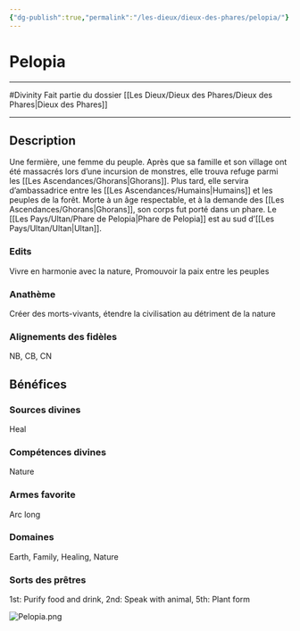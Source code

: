 ```yaml
---
{"dg-publish":true,"permalink":"/les-dieux/dieux-des-phares/pelopia/"}
---
```


# Pelopia
---
#Divinity 
Fait partie du dossier [[Les Dieux/Dieux des Phares/Dieux des Phares\|Dieux des Phares]]

-------
## Description
Une fermière, une femme du peuple. Après que sa famille et son village ont été massacrés lors d’une incursion de monstres, elle trouva refuge parmi les [[Les Ascendances/Ghorans\|Ghorans]]. Plus tard, elle servira d’ambassadrice entre les [[Les Ascendances/Humains\|Humains]] et les peuples de la forêt.
Morte à un âge respectable, et à la demande des [[Les Ascendances/Ghorans\|Ghorans]], son corps fut porté dans un phare.
Le [[Les Pays/Ultan/Phare de Pelopia\|Phare de Pelopia]] est au sud d’[[Les Pays/Ultan/Ultan\|Ultan]].
### Edits
Vivre en harmonie avec la nature, Promouvoir la paix entre les peuples
### Anathème
Créer des morts-vivants, étendre la civilisation au détriment de la nature
### Alignements des fidèles
NB, CB, CN
## Bénéfices
### Sources divines
Heal
### Compétences divines
Nature
### Armes favorite
Arc long
### Domaines
Earth, Family, Healing, Nature
### Sorts des prêtres
1st: Purify food and drink, 2nd: Speak with animal, 5th: Plant form

![Pelopia.png](/img/user/_Images/_Dieux/Pelopia.png)